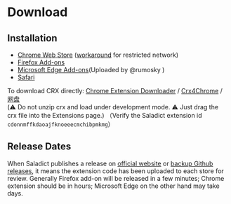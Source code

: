 # Download

## Installation

- [Chrome Web Store][chrome] ([workaround](https://jike.ph/auth/register?code=U1tj) for restricted network)
- [Firefox Add-ons][firefox]
- [Microsoft Edge Add-ons][edge](Uploaded by @rumosky )
- [Safari][safari]

To download CRX directly: [Chrome Extension Downloader](https://chrome-extension-downloader.com/) / [Crx4Chrome](https://www.crx4chrome.com/extensions/cdonnmffkdaoajfknoeeecmchibpmkmg/) / [网盘](https://72k.us/dir788/24782725-37758132-dc15d5)  
(:warning: Do not unzip crx and load under development mode. :warning: Just drag the crx file into the Extensions page.)
（Verify the Saladict extension id `cdonnmffkdaoajfknoeeecmchibpmkmg`）

## Release Dates

When Saladict publishes a release on [official website](https://saladict.crimx.com/releases) or [backup Github releases](https://github.com/crimx/ext-saladict/releases), it means the extension code has been uploaded to each store for review. Generally Firefox add-on will be released in a few minutes; Chrome extension should be in hours; Microsoft Edge on the other hand may take days.

[chrome]: https://chrome.google.com/webstore/detail/cdonnmffkdaoajfknoeeecmchibpmkmg/reviews?hl=en
[firefox]: https://addons.mozilla.org/firefox/addon/ext-saladict/
[edge]: https://microsoftedge.microsoft.com/addons/detail/idghocbbahafpfhjnfhpbfbmpegphmmp
[safari]: https://saladict.crimx.com/en/safari
[zhihu]: https://zhuanlan.zhihu.com/saladict
[mp]: https://mp.weixin.qq.com/s/Nnhk_NRWMqsFGkc5ST6odg

